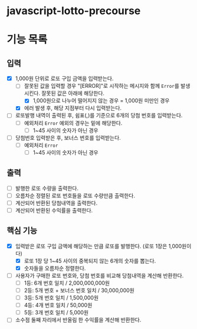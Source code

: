 # javascript-lotto-precourse

# 기능 목록

## 입력

- [x] 1,000원 단위로 로또 구입 금액을 입력받는다.
  - [ ] 잘못된 값을 입력할 경우 "[ERROR]"로 시작하는 메시지와 함께 `Error`를 발생시킨다. 잘못된 값은 아래에 해당한다.
    - [x] 1,000원으로 나누어 떨어지지 않는 경우 = 1,000원 미만인 경우
  - [x] 에러 발생 후, 해당 지점부터 다시 입력받는다.
- [ ] 로또발행 내역이 출력된 후, 쉼표(,)를 기준으로 6개의 당첨 번호를 입력받는다.
  - [ ] 예외처리 `Error` 예외의 경우는 밑에 해당한다.
    - [ ] 1~45 사이의 숫자가 아닌 경우
- [ ] 당첨번호 입력받은 후, 보너스 번호를 입력받는다.
  - [ ] 예외처리 `Error`
    - [ ] 1~45 사이의 숫자가 아닌 경우

## 출력

- [ ] 발행한 로또 수량을 출력한다.
- [ ] 오름차순 정렬된 로또 번호들을 로또 수량만큼 출력한다.
- [ ] 계산되어 반환된 당첨내역을 출력한다.
- [ ] 계산되어 반환된 수익률을 출력한다.

## 핵심 기능

- [x] 입력받은 로또 구입 금액에 해당하는 만큼 로또를 발행한다. (로또 1장은 1,000원이다)
  - [x] 로또 1장 당 1~45 사이의 중복되지 않는 6개의 숫자를 뽑는다.
  - [x] 숫자들을 오름차순 정렬한다.
- [ ] 사용자가 구매한 로또 번호와, 당첨 번호를 비교해 당첨내역을 계산해 반환한다.
  - [ ] 1등: 6개 번호 일치 / 2,000,000,000원
  - [ ] 2등: 5개 번호 + 보너스 번호 일치 / 30,000,000원
  - [ ] 3등: 5개 번호 일치 / 1,500,000원
  - [ ] 4등: 4개 번호 일치 / 50,000원
  - [ ] 5등: 3개 번호 일치 / 5,000원
- [ ] 소수점 둘째 자리에서 반올림 한 수익률을 계산해 반환한다.
